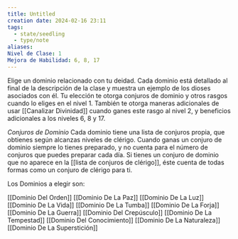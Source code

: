 ```yaml
---
title: Untitled
creation date: 2024-02-16 23:11
tags:
  - state/seedling
  - type/note
aliases: 
Nivel de Clase: 1
Mejora de Habilidad: 6, 8, 17
---
```

Elige un dominio relacionado con tu deidad. Cada dominio está detallado al final de la descripción de la clase y muestra un ejemplo de los dioses asociados con él. Tu elección te otorga conjuros de
dominio y otros rasgos cuando lo eliges en el nivel 1. También te otorga maneras adicionales de usar [[Canalizar Divinidad]] cuando ganes este rasgo al nivel 2, y beneficios adicionales a los niveles 6, 8 y 17.

*Conjuros de Dominio*
Cada dominio tiene una lista de conjuros propia, que obtienes según alcanzas niveles de clérigo.
Cuando ganas un conjuro de dominio siempre lo tienes preparado, y no cuenta para el número de
conjuros que puedes preparar cada día.
Si tienes un conjuro de dominio que no aparece en la [[lista de conjuros de clérigo]], éste cuenta de
todas formas como un conjuro de clérigo para ti.


Los Dominios a elegir son:

[[Dominio Del Orden]]
[[Dominio De La Paz]]
[[Dominio De La Luz]]
[[Dominio De La Vida]]
[[Dominio De La Tumba]]
[[Dominio De La Forja]]
[[Dominio De La Guerra]]
[[Dominio Del Crepúsculo]]
[[Dominio De La Tempestad]]
[[Dominio Del Conocimiento]]
[[Dominio De La Naturaleza]]
[[Dominio De La Superstición]]